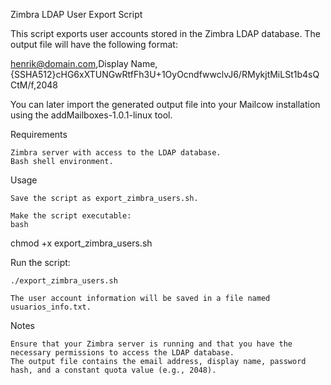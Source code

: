 Zimbra LDAP User Export Script

This script exports user accounts stored in the Zimbra LDAP database. The output file will have the following format:

henrik@domain.com,Display Name,{SSHA512}cHG6xXTUNGwRtfFh3U+1OyOcndfwwclvJ6/RMykjtMiLSt1b4sQCtM/f,2048

You can later import the generated output file into your Mailcow installation using the addMailboxes-1.0.1-linux tool.

Requirements

    Zimbra server with access to the LDAP database.
    Bash shell environment.

Usage

    Save the script as export_zimbra_users.sh.

    Make the script executable:
    bash

chmod +x export_zimbra_users.sh

Run the script:

    ./export_zimbra_users.sh

    The user account information will be saved in a file named usuarios_info.txt.

Notes

    Ensure that your Zimbra server is running and that you have the necessary permissions to access the LDAP database.
    The output file contains the email address, display name, password hash, and a constant quota value (e.g., 2048).
